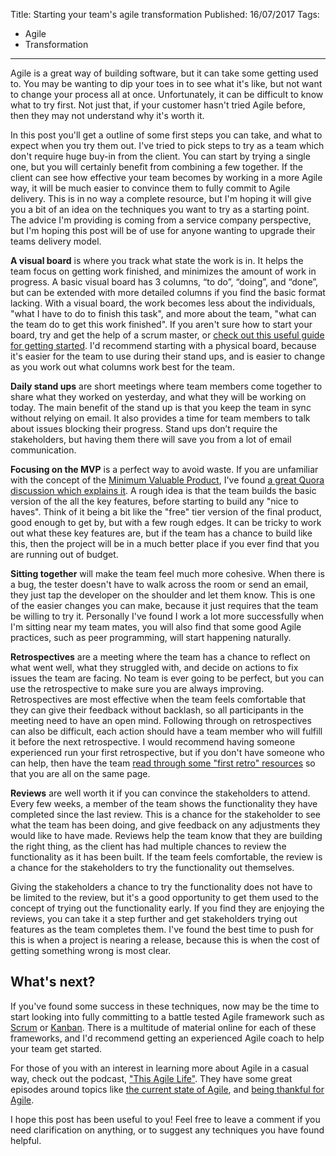 Title: Starting your team's agile transformation
Published: 16/07/2017
Tags:
- Agile
- Transformation
---
Agile is a great way of building software, but it can take some getting used to.
You may be wanting to dip your toes in to see what it's like, but not want to change your process all at once.
Unfortunately, it can be difficult to know what to try first.
Not just that, if your customer hasn't tried Agile before, then they may not understand why it's worth it.

In this post you'll get a outline of some first steps you can take, and what to expect when you try them out.
I've tried to pick steps to try as a team which don't require huge buy-in from the client.
You can start by trying a single one, but you will certainly benefit from combining a few together.
If the client can see how effective your team becomes by working in a more Agile way, it will be much easier to convince them to fully commit to Agile delivery.
This is in no way a complete resource, but I'm hoping it will give you a bit of an idea on the techniques you want to try as a starting point.
The advice I'm providing is coming from a service company perspective, but I'm hoping this post will be of use for anyone wanting to upgrade their teams delivery model.

**A visual board** is where you track what state the work is in.
It helps the team focus on getting work finished, and minimizes the amount of work in progress.
A basic visual board has 3 columns, “to do”, “doing”, and “done”, but can be extended with more detailed columns if you find the basic format lacking.
With a visual board, the work becomes less about the individuals, "what I have to do to finish this task", and more about the team, "what can the team do to get this work finished".
If you aren't sure how to start your board, try and get the help of a scrum master, or [check out this useful guide for getting started](http://agileforall.com/building-a-useful-task-board/).
I'd recommend starting with a physical board, because it's easier for the team to use during their stand ups, and is easier to change as you work out what columns work best for the team.

**Daily stand ups** are short meetings where team members come together to share what they worked on yesterday, and what they will be working on today.
The main benefit of the stand up is that you keep the team in sync without relying on email.
It also provides a time for team members to talk about issues blocking their progress.
Stand ups don’t require the stakeholders, but having them there will save you from a lot of email communication.

**Focusing on the MVP** is a perfect way to avoid waste.
If you are unfamiliar with the concept of the [Minimum Valuable Product](https://en.wikipedia.org/wiki/Minimum_viable_product), I've found [a great Quora discussion which explains it](https://www.quora.com/What-is-a-minimum-viable-product).
A rough idea is that the team builds the basic version of the all the key features, before starting to build any "nice to haves".
Think of it being a bit like the "free" tier version of the final product, good enough to get by, but with a few rough edges.
It can be tricky to work out what these key features are, but if the team has a chance to build like this, then the project will be in a much better place if you ever find that you are running out of budget.

**Sitting together** will make the team feel much more cohesive.
When there is a bug, the tester doesn't have to walk across the room or send an email, they just tap the developer on the shoulder and let them know.
This is one of the easier changes you can make, because it just requires that the team be willing to try it.
Personally I've found I work a lot more successfully when I'm sitting near my team mates, you will also find that some good Agile practices, such as peer programming, will start happening naturally.

**Retrospectives** are a meeting where the team has a chance to reflect on what went well, what they struggled with, and decide on actions to fix issues the team are facing.
No team is ever going to be perfect, but you can use the retrospective to make sure you are always improving.
Retrospectives are most effective when the team feels comfortable that they can give their feedback without backlash, so all participants in the meeting need to have an open mind.
Following through on retrospectives can also be difficult, each action should have a team member who will fulfill it before the next retrospective.
I would recommend having someone experienced run your first retrospective, but if you don't have someone who can help, then have the team [read through some "first retro" resources](https://medium.com/@simo_morris/how-to-run-your-first-retrospective-14cbb26a5e2d) so that you are all on the same page.

**Reviews** are well worth it if you can convince the stakeholders to attend.
Every few weeks, a member of the team shows the functionality they have completed since the last review.
This is a chance for the stakeholder to see what the team has been doing, and give feedback on any adjustments they would like to have made.
Reviews help the team know that they are building the right thing, as the client has had multiple chances to review the functionality as it has been built.
If the team feels comfortable, the review is a chance for the stakeholders to try the functionality out themselves.

Giving the stakeholders a chance to try the functionality does not have to be limited to the review, but it's a good opportunity to get them used to the concept of trying out the functionality early.
If you find they are enjoying the reviews, you can take it a step further and get stakeholders trying out features as the team completes them.
I've found the best time to push for this is when a project is nearing a release, because this is when the cost of getting something wrong is most clear.

## What's next?
If you've found some success in these techniques, now may be the time to start looking into fully committing to a battle tested Agile framework such as [Scrum](https://www.scrum.org/resources/what-is-scrum) or [Kanban](https://leankit.com/learn/kanban/what-is-kanban/).
There is a multitude of material online for each of these frameworks, and I'd recommend getting an experienced Agile coach to help your team get started.

For those of you with an interest in learning more about Agile in a casual way, check out the podcast, ["This Agile Life"](http://www.thisagilelife.com/).
They have some great episodes around topics like [the current state of Agile](http://www.thisagilelife.com/115), and [being thankful for Agile](http://www.thisagilelife.com/103).

I hope this post has been useful to you!
Feel free to leave a comment if you need clarification on anything, or to suggest any techniques you have found helpful.